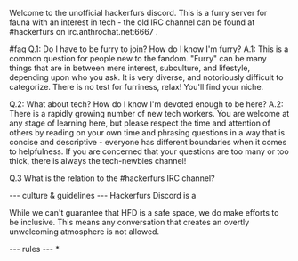 Welcome to the unofficial hackerfurs discord. This is a furry server for fauna with an interest in tech - the old IRC channel can be found at #hackerfurs on irc.anthrochat.net:6667 .

#faq
Q.1: Do I have to be furry to join? How do I know I'm furry?
A.1: This is a common question for people new to the fandom. "Furry" can be many things that are in between mere interest, subculture, and lifestyle, depending upon who you ask. It is very diverse, and notoriously difficult to categorize. There is no test for furriness, relax! You'll find your niche.

Q.2: What about tech? How do I know I'm devoted enough to be here?
A.2: There is a rapidly growing number of new tech workers. You are welcome at any stage of learning here, but please respect the time and attention of others by reading on your own time and phrasing questions in a way that is concise and descriptive - everyone has different boundaries when it comes to helpfulness. If you are concerned that your questions are too many or too thick, there is always the tech-newbies channel!

Q.3 What is the relation to the #hackerfurs IRC channel?

--- culture & guidelines ---
Hackerfurs Discord is a 

While we can't guarantee that HFD is a safe space, we do make efforts to be inclusive. This means any conversation that creates an overtly unwelcoming atmosphere is not allowed.

--- rules ---
*
